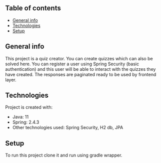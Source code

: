 ## Table of contents
* [General info](#general-info)
* [Technologies](#technologies)
* [Setup](#setup)

## General info
This project is a quiz creator. You can create quizzes which can also be solved here. You can register a user using Spring Security (basic authentication) and 
this user will be able to interact with the quizzes they have created. The responses are paginated ready to be used by frontend layer. 
	
## Technologies
Project is created with:
* Java: 11
* Spring: 2.4.3
* Other technologies used: Spring Security, H2 db, JPA
	
## Setup
To run this project clone it and run using gradle wrapper.

